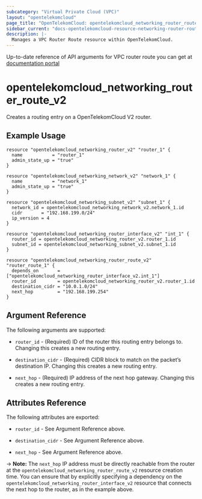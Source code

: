 ```yaml
---
subcategory: "Virtual Private Cloud (VPC)"
layout: "opentelekomcloud"
page_title: "OpenTelekomCloud: opentelekomcloud_networking_router_route_v2"
sidebar_current: "docs-opentelekomcloud-resource-networking-router-route-v2"
description: |-
  Manages a VPC Router Route resource within OpenTelekomCloud.
---
```


Up-to-date reference of API arguments for VPC router route you can get at
[documentation portal](https://docs.otc.t-systems.com/virtual-private-cloud/api-ref/native_openstack_neutron_apis_v2.0/router)

# opentelekomcloud_networking_router_route_v2

Creates a routing entry on a OpenTelekomCloud V2 router.

## Example Usage

```hcl
resource "opentelekomcloud_networking_router_v2" "router_1" {
  name           = "router_1"
  admin_state_up = "true"
}

resource "opentelekomcloud_networking_network_v2" "network_1" {
  name           = "network_1"
  admin_state_up = "true"
}

resource "opentelekomcloud_networking_subnet_v2" "subnet_1" {
  network_id = opentelekomcloud_networking_network_v2.network_1.id
  cidr       = "192.168.199.0/24"
  ip_version = 4
}

resource "opentelekomcloud_networking_router_interface_v2" "int_1" {
  router_id = opentelekomcloud_networking_router_v2.router_1.id
  subnet_id = opentelekomcloud_networking_subnet_v2.subnet_1.id
}

resource "opentelekomcloud_networking_router_route_v2" "router_route_1" {
  depends_on       = ["opentelekomcloud_networking_router_interface_v2.int_1"]
  router_id        = opentelekomcloud_networking_router_v2.router_1.id
  destination_cidr = "10.0.1.0/24"
  next_hop         = "192.168.199.254"
}
```

## Argument Reference

The following arguments are supported:

* `router_id` - (Required) ID of the router this routing entry belongs to. Changing
  this creates a new routing entry.

* `destination_cidr` - (Required) CIDR block to match on the packet’s destination IP. Changing
  this creates a new routing entry.

* `next_hop` - (Required) IP address of the next hop gateway.  Changing
  this creates a new routing entry.

## Attributes Reference

The following attributes are exported:

* `router_id` - See Argument Reference above.

* `destination_cidr` - See Argument Reference above.

* `next_hop` - See Argument Reference above.

-> **Note:** The `next_hop` IP address must be directly reachable from the router at the `opentelekomcloud_networking_router_route_v2`
  resource creation time.  You can ensure that by explicitly specifying a dependency on the `opentelekomcloud_networking_router_interface_v2`
  resource that connects the next hop to the router, as in the example above.
